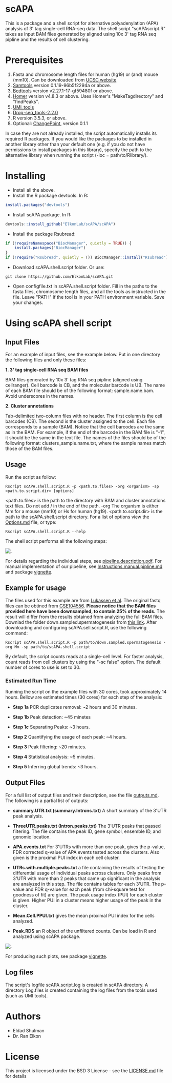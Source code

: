 scAPA
================

This is a package and a shell script for alternative polyadenylation (APA) analysis of 3' tag single-cell RNA-seq data. The shell script "scAPAscript.R" takes as input BAM files generated by aligned using 10x 3' tag RNA seq pipline and the results of cell clustering.

Prerequisites
=============

1.  Fasta and chromosome length files for human (hg19) or (and) mouse (mm10). Can be downloaded from [UCSC website](http://hgdownload.cse.ucsc.edu/goldenPath/mm10/bigZips/)
2.  [Samtools](http://www.htslib.org/download/) version 0.1.19-96b5f2294a or above.
3.  [Bedtools](https://bedtools.readthedocs.io/en/latest/content/installation.html) version v2.27.1-17-gf59480f or above.
4.  [Homer](http://homer.ucsd.edu/homer/introduction/install.html) version v4.8.3 or above. Uses Homer's "MakeTagdirectory" and "findPeaks".
5.  [UMI\_tools](https://github.com/CGATOxford/UMI-tools/blob/master/doc/QUICK_START.md)
6.  [Drop-seq\_tools-2.2.0](https://github.com/broadinstitute/Drop-seq/releases/tag/v2.2.0)
7.  R version 3.5.3, or above.
8.  Optional: [ChangePoint](https://sourceforge.net/projects/utr/files/), version 0.1.1

In case they are not already installed, the script automatically installs its required R packages. If you would like the packages to be installed in another library other than your default one (e.g. if you do not have permissions to install packages in this library), specify the path to the alternative library when running the script (-loc = path/to/Rlibrary/).

Installing
==========

-   Install all the above.
-   Install the R package devtools. In R:

``` r
install.packages("devtools")
```

-   Install scAPA package. In R:

``` r
devtools::install_github("ElkonLab/scAPA/scAPA")
```

-   Install the package Rsubread:

``` r
if (!requireNamespace("BiocManager", quietly = TRUE)) {
    install.packages("BiocManager")
}
if (!require("Rsubread", quietly = T)) BiocManager::install("Rsubread")
```

-   Download scAPA.shell.script folder. Or use:

<!-- -->

    git clone https://github.com/ElkonLab/scAPA.git

-   Open configfile.txt in scAPA.shell.script folder. Fill in the paths to the fasta files, chromosome length files, and all the tools as instructed in the file. Leave "PATH" if the tool is in your PATH environment variable. Save your changes.

Using scAPA shell script
========================

Input Files
-----------

For an example of input files, see the example below. Put in one directory the following files and only these files:

**1. 3' tag single-cell RNA seq BAM files**

BAM files generated by 10x 3' tag RNA seq pipline (aligned using cellranger). Cell barcode is CB, and the molecular barcode is UB. The name of each BAM file should be of the following format: sample.name.bam. Avoid underscores in the names.

**2. Cluster annotations**

Tab-delimited two-column files with no header. The first column is the cell barcodes (CB). The second is the cluster assigned to the cell. Each file corresponds to a sample (BAM). Notice that the cell barcodes are the same as in the BAM. For example, if the end of the barcode in the BAM file is "-1", it should be the same in the text file. The names of the files should be of the following format: clusters\_sample.name.txt, where the sample names match those of the BAM files.

Usage
-----

Run the script as follow:

    Rscript scAPA.shell.script.R -p <path.to.files> -org <organism> -sp <path.to.script.dir> [options]

&lt;path.to.files&gt; is the path to the directory with BAM and cluster annotations text files. Do not add / in the end of the path. -org The organism is either Mm for a mouse (mm10) or Hs for human (hg19). &lt;path.to.script.dir&gt; is the path to the scAPA.shell.script directory. For a list of options view the [Options.md](Options.md) file, or type:

    Rscript scAPA.shell.script.R --help

The shell script performs all the following steps:

![.](Pic/PiplineDigram.png)

For details regarding the individual steps, see [pipeline.description.pdf](pipeline.description.pdf). For manual implementation of our pipeline, see [Instructions.manual.pipline.md](Instructions.manual.pipline.md) and package [vignette](scAPA_vignette.md).

Example for usage
-----------------

The files used for this example are from [Lukassen et al](https://www.ncbi.nlm.nih.gov/pmc/articles/PMC6132189/). The original fastq files can be obtined from [GSE104556](https://www.ncbi.nlm.nih.gov/geo/query/acc.cgi?acc=GSE104556). **Please notice that the BAM files provided here have been downsampled, to contain 25% of the reads.** The result will differ from the results obtained from analyzing the full BAM files. Downlad the folder down.sampled.spermatogenesis from [this link](https://drive.google.com/open?id=1xK7lR2ECfJ-Cjb1f4bYnaA5JjYtdqrGA). After downloading and configuring scAPA.sell.script.R, use the following command:

    Rscript scAPA.shell.script.R -p path/to/down.sampled.spermatogenesis -org Mm -sp path/to/scAPA.shell.script

By default, the script counts reads at a single-cell level. For faster analysis, count reads from cell clusters by using the "-sc false" option. The default number of cores to use is set to 30.

### Estimated Run Time

Running the script on the example files with 30 cores, took approximately 14 hours. Bellow are estimated times (30 cores) for each step of the analysis:

-   **Step 1a** PCR duplicates removal: ~2 hours and 30 minutes.

-   **Step 1b** Peak detection: ~45 minetes

-   **Step 1c** Separating Peaks: ~3 hours.

-   **Step 2** Quantifying the usage of each peak: ~4 hours.

-   **Step 3** Peak filtering: ~20 minutes.

-   **Step 4** Statistical analysis: ~5 minutes.

-   **Step 5** Inferring global trends: ~3 hours.

Output Files
------------

For a full list of output files and their description, see the file [outputs.md](outputs.md). The following is a partial list of outputs:

-   **summary.UTR.txt (summary.Introns.txt)** A short summary of the 3'UTR peak analysis.

-   **ThreeUTR.peaks.txt (Intron.peaks.txt)** The 3'UTR peaks that passed filtering. The file contains the peak ID, gene symbol, ensemble ID, and genomic location.

-   **APA.events.txt** For 3'UTRs with more than one peak, gives the p-value, FDR corrected q-value of APA events tested across the clusters. Also given is the proximal PUI index in each cell cluster.

-   **UTRs.with.multiple.peaks.txt** a file containing the results of testing the differential usage of individual peaks across clusters. Only peaks from 3'UTR with more than 2 peaks that came up significant in the analysis are analyzed in this step. The file contains tables for each 3'UTR. The p-value and FDR q-value for each peak (from chi-square test for goodness of fit) are given. The peak usage index (PUI) for each cluster is given. Higher PUI in a cluster means higher usage of the peak in the cluster.

-   **Mean.Cell.PPUI.txt** gives the mean proximal PUI index for the cells analyzed.

-   **Peak.RDS** an R object of the unfiltered counts. Can be load in R and analyzed using scAPA package.

![.](Pic/tsnes.png)

For producing such plots, see package [vignette](scAPA_vignette.md).

Log files
---------

The script's logfile scAPA.script.log is created in scAPA directory. A directory Log.files is created containing the log files from the tools used (such as UMI tools).

Authors
=======

-   Eldad Shulman
-   Dr. Ran Elkon

License
=======

This project is licensed under the BSD 3 License - see the [LICENSE.md](LICENSE.md) file for details
